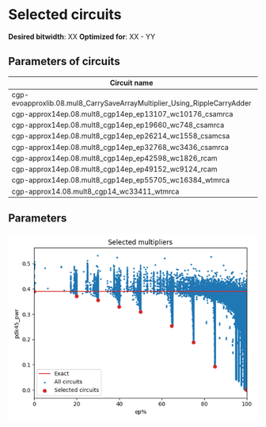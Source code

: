 
Selected circuits
===================
**Desired bitwidth**: XX
**Optimized for**: XX - YY


Parameters of circuits
----------------------------

| Circuit name | MAE | WCE | EP | Download |
| ----- |  ---- | ---- | --- | ---- | 
| cgp-evoapproxlib.08.mul8_CarrySaveArrayMultiplier_Using_RippleCarryAdder | 0.0 | 0 | 0.0 |  [Verilog](cgp-evoapproxlib.08.mul8_CarrySaveArrayMultiplier_Using_RippleCarryAdder.v) [C](cgp-evoapproxlib.08.mul8_CarrySaveArrayMultiplier_Using_RippleCarryAdder.c) |
| cgp-approx14ep.08.mult8_cgp14ep_ep13107_wc10176_csamrca | 731.4 | 10176 | 19.82421875 |  [Verilog](cgp-approx14ep.08.mult8_cgp14ep_ep13107_wc10176_csamrca.v) [C](cgp-approx14ep.08.mult8_cgp14ep_ep13107_wc10176_csamrca.c) |
| cgp-approx14ep.08.mult8_cgp14ep_ep19660_wc748_csamrca | 37.0 | 748 | 29.931640625 |  [Verilog](cgp-approx14ep.08.mult8_cgp14ep_ep19660_wc748_csamrca.v) [C](cgp-approx14ep.08.mult8_cgp14ep_ep19660_wc748_csamrca.c) |
| cgp-approx14ep.08.mult8_cgp14ep_ep26214_wc1558_csamcsa | 87.3 | 1558 | 39.9291992188 |  [Verilog](cgp-approx14ep.08.mult8_cgp14ep_ep26214_wc1558_csamcsa.v) [C](cgp-approx14ep.08.mult8_cgp14ep_ep26214_wc1558_csamcsa.c) |
| cgp-approx14ep.08.mult8_cgp14ep_ep32768_wc3436_csamrca | 234.0 | 3436 | 49.9267578125 |  [Verilog](cgp-approx14ep.08.mult8_cgp14ep_ep32768_wc3436_csamrca.v) [C](cgp-approx14ep.08.mult8_cgp14ep_ep32768_wc3436_csamrca.c) |
| cgp-approx14ep.08.mult8_cgp14ep_ep42598_wc1826_rcam | 165.8 | 1826 | 64.7338867188 |  [Verilog](cgp-approx14ep.08.mult8_cgp14ep_ep42598_wc1826_rcam.v) [C](cgp-approx14ep.08.mult8_cgp14ep_ep42598_wc1826_rcam.c) |
| cgp-approx14ep.08.mult8_cgp14ep_ep49152_wc9124_rcam | 1011.3 | 9124 | 74.9130249023 |  [Verilog](cgp-approx14ep.08.mult8_cgp14ep_ep49152_wc9124_rcam.v) [C](cgp-approx14ep.08.mult8_cgp14ep_ep49152_wc9124_rcam.c) |
| cgp-approx14ep.08.mult8_cgp14ep_ep55705_wc16384_wtmrca | 2718.4 | 16384 | 84.928894043 |  [Verilog](cgp-approx14ep.08.mult8_cgp14ep_ep55705_wc16384_wtmrca.v) [C](cgp-approx14ep.08.mult8_cgp14ep_ep55705_wc16384_wtmrca.c) |
| cgp-approx14.08.mult8_cgp14_wc33411_wtmrca | 10765.3 | 33411 | 99.9206542969 |  [Verilog](cgp-approx14.08.mult8_cgp14_wc33411_wtmrca.v) [C](cgp-approx14.08.mult8_cgp14_wc33411_wtmrca.c) |

Parameters
--------------
![Parameters figure](fig.png)
         